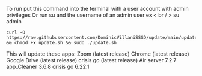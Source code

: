 To run put this command into the terminal with a user account with admin privileges
Or run su and the username of an admin user ex 
< br / > su admin



```
curl -O https://raw.githubusercontent.com/DominicVillaniSSSD/update/main/update.sh && chmod +x update.sh && sudo ./update.sh
```

This will update these apps:
Zoom (latest release)
Chrome (latest release)
Google Drive (latest release)
crisis go (latest release)
Air server 7.2.7
app_Cleaner 3.6.8
crisis go 6.22.1


